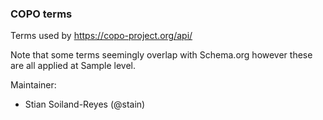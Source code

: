 ### COPO terms

Terms used by https://copo-project.org/api/

Note that some terms seemingly overlap with Schema.org however these are all applied at Sample level.

Maintainer: 
- Stian Soiland-Reyes (@stain)
